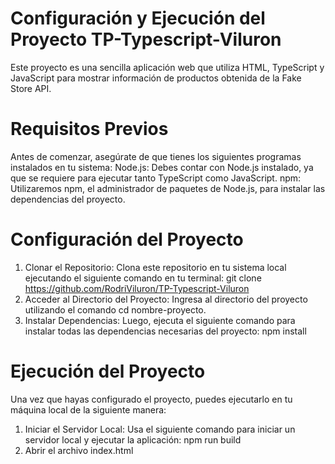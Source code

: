 # Configuración y Ejecución del Proyecto TP-Typescript-Viluron

Este proyecto es una sencilla aplicación web que utiliza HTML, TypeScript y JavaScript para mostrar información de productos obtenida de la Fake Store API.
# Requisitos Previos
Antes de comenzar, asegúrate de que tienes los siguientes programas instalados en tu sistema:
Node.js: Debes contar con Node.js instalado, ya que se requiere para ejecutar tanto TypeScript como JavaScript.
npm: Utilizaremos npm, el administrador de paquetes de Node.js, para instalar las dependencias del proyecto.

# Configuración del Proyecto
1. Clonar el Repositorio: Clona este repositorio en tu sistema local ejecutando el siguiente comando en tu terminal:
git clone https://github.com/RodriViluron/TP-Typescript-Viluron
2. Acceder al Directorio del Proyecto: Ingresa al directorio del proyecto utilizando el comando cd nombre-proyecto.
3. Instalar Dependencias: Luego, ejecuta el siguiente comando para instalar todas las dependencias necesarias del proyecto:
npm install

# Ejecución del Proyecto
Una vez que hayas configurado el proyecto, puedes ejecutarlo en tu máquina local de la siguiente manera:
1. Iniciar el Servidor Local: Usa el siguiente comando para iniciar un servidor local y ejecutar la aplicación:
npm run build
2. Abrir el archivo index.html
